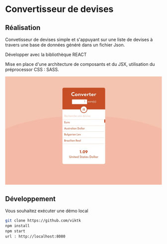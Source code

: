 # Convertisseur de devises

## Réalisation 

Convetisseur de devises simple et s\'appuyant sur une liste de devises à travers une base de données généré dans un fichier Json.

Développer avec la bibliothèque REACT

Mise en place d\'une architecture de composants et du JSX, utilisation du préprocessor CSS : SASS.

![résultat](result.webp)

## Développement

Vous souhaitez exécuter une démo local

```bash
git clone https://github.com/viktk
npm install
npm start
url : http://localhost:8080
```
